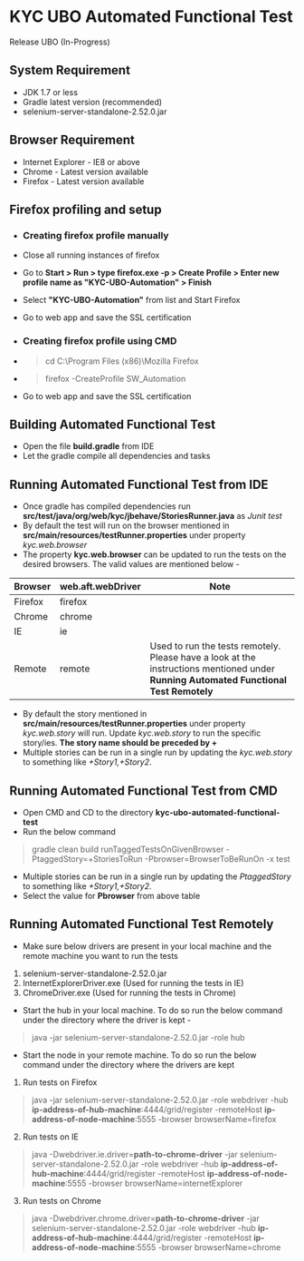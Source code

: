 # KYC UBO Automated Functional Test
Release UBO (In-Progress)

## System Requirement
- JDK 1.7 or less
- Gradle latest version (recommended)
- selenium-server-standalone-2.52.0.jar

## Browser Requirement
- Internet Explorer - IE8 or above
- Chrome - Latest version available
- Firefox - Latest version available

## Firefox profiling and setup
- ### Creating firefox profile manually
- Close all running instances of firefox
- Go to **Start > Run > type firefox.exe -p > Create Profile > Enter new profile name as "KYC-UBO-Automation" > Finish**
- Select **"KYC-UBO-Automation"** from list and Start Firefox
- Go to web app and save the SSL certification

- ### Creating firefox profile using CMD
- > cd C:\Program Files (x86)\Mozilla Firefox
- > firefox -CreateProfile SW_Automation
- Go to web app and save the SSL certification

## Building Automated Functional Test
- Open the file **build.gradle** from IDE
- Let the gradle compile all dependencies and tasks

## Running Automated Functional Test from IDE
- Once gradle has compiled dependencies run **src/test/java/org/web/kyc/jbehave/StoriesRunner.java** as *Junit test*
- By default the test will run on the browser mentioned in **src/main/resources/testRunner.properties** under property *kyc.web.browser*
- The property **kyc.web.browser** can be updated to run the tests on the desired browsers. The valid values are mentioned below -

| Browser | web.aft.webDriver | Note |
| ------- | ----------------- | ---- |
| Firefox | firefox |  |
| Chrome  | chrome |  |
| IE      | ie |  |
| Remote  | remote | Used to run the tests remotely. Please have a look at the instructions mentioned under **Running Automated Functional Test Remotely** |

- By default the story mentioned in **src/main/resources/testRunner.properties** under property *kyc.web.story* will run. Update *kyc.web.story* to run the specific story/ies. **The story name should be preceded by +**
- Multiple stories can be run in a single run by updating the *kyc.web.story* to something like *+Story1,+Story2*.

## Running Automated Functional Test from CMD
- Open CMD and CD to the directory **kyc-ubo-automated-functional-test**
- Run the below command
> gradle clean build runTaggedTestsOnGivenBrowser -PtaggedStory=+StoriesToRun -Pbrowser=BrowserToBeRunOn -x test
- Multiple stories can be run in a single run by updating the *PtaggedStory* to something like *+Story1,+Story2*.
- Select the value for **Pbrowser** from above table

## Running Automated Functional Test Remotely
- Make sure below drivers are present in your local machine and the remote machine you want to run the tests
 1. selenium-server-standalone-2.52.0.jar
 2. InternetExplorerDriver.exe (Used for running the tests in IE)
 3. ChromeDriver.exe (Used for running the tests in Chrome)

- Start the hub in your local machine. To do so run the below command under the directory where the driver is kept -
> java -jar selenium-server-standalone-2.52.0.jar -role hub

- Start the node in your remote machine. To do so run the below command under the directory where the drivers are kept
1. Run tests on Firefox
> java -jar selenium-server-standalone-2.52.0.jar -role webdriver -hub **ip-address-of-hub-machine**:4444/grid/register -remoteHost **ip-address-of-node-machine**:5555 -browser browserName=firefox

2. Run tests on IE
> java -Dwebdriver.ie.driver=**path-to-chrome-driver** -jar selenium-server-standalone-2.52.0.jar -role webdriver -hub **ip-address-of-hub-machine**:4444/grid/register -remoteHost **ip-address-of-node-machine**:5555 -browser browserName=internetExplorer

3. Run tests on Chrome
> java -Dwebdriver.chrome.driver=**path-to-chrome-driver** -jar selenium-server-standalone-2.52.0.jar -role webdriver -hub **ip-address-of-hub-machine**:4444/grid/register -remoteHost **ip-address-of-node-machine**:5555 -browser browserName=chrome